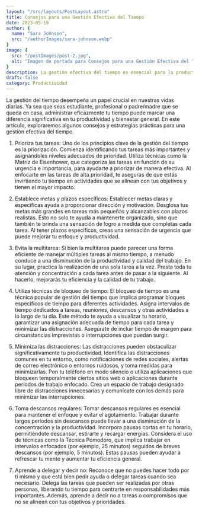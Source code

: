 ```yaml
---
layout: "/src/layouts/PostLayout.astro"
title: Consejos para una Gestión Efectiva del Tiempo
date: 2023-05-19
author: {
  name: "Sara Johnson",
  src: "/authorImages/sara-johnson.webp"
}
image: {
  src: "/postImages/post-2.jpg",
  alt: "Imagen de portada para Consejos para una Gestión Efectiva del Tiempo",
}
description: La gestión efectiva del tiempo es esencial para la productividad y la reducción del estrés. Al implementar ciertas estrategias y técnicas, puedes aprovechar al máximo tu tiempo y lograr tus objetivos de manera eficiente.
draft: false
category: Productividad
---
```


La gestión del tiempo desempeña un papel crucial en nuestras vidas diarias. Ya sea que seas estudiante, profesional o padre/madre que se queda en casa, administrar eficazmente tu tiempo puede marcar una diferencia significativa en tu productividad y bienestar general. En este artículo, exploraremos algunos consejos y estrategias prácticas para una gestión efectiva del tiempo.

1. Prioriza tus tareas:
Uno de los principios clave de la gestión del tiempo es la priorización. Comienza identificando tus tareas más importantes y asignándoles niveles adecuados de prioridad. Utiliza técnicas como la Matriz de Eisenhower, que categoriza las tareas en función de su urgencia e importancia, para ayudarte a priorizar de manera efectiva. Al enfocarte en las tareas de alta prioridad, te aseguras de que estás invirtiendo tu tiempo en actividades que se alinean con tus objetivos y tienen el mayor impacto.

2. Establece metas y plazos específicos:
Establecer metas claras y específicas ayuda a proporcionar dirección y motivación. Desglosa tus metas más grandes en tareas más pequeñas y alcanzables con plazos realistas. Esto no solo te ayuda a mantenerte organizado, sino que también te brinda una sensación de logro a medida que completas cada tarea. Al tener plazos específicos, creas una sensación de urgencia que puede mejorar tu enfoque y productividad.

3. Evita la multitarea:
Si bien la multitarea puede parecer una forma eficiente de manejar múltiples tareas al mismo tiempo, a menudo conduce a una disminución de la productividad y calidad del trabajo. En su lugar, practica la realización de una sola tarea a la vez. Presta toda tu atención y concentración a cada tarea antes de pasar a la siguiente. Al hacerlo, mejorarás tu eficiencia y la calidad de tu trabajo.

4. Utiliza técnicas de bloqueo de tiempo:
El bloqueo de tiempo es una técnica popular de gestión del tiempo que implica programar bloques específicos de tiempo para diferentes actividades. Asigna intervalos de tiempo dedicados a tareas, reuniones, descansos y otras actividades a lo largo de tu día. Este método te ayuda a visualizar tu horario, garantizar una asignación adecuada de tiempo para cada tarea y minimizar las distracciones. Asegúrate de incluir tiempo de margen para circunstancias imprevistas o interrupciones que puedan surgir.

5. Minimiza las distracciones:
Las distracciones pueden obstaculizar significativamente tu productividad. Identifica las distracciones comunes en tu entorno, como notificaciones de redes sociales, alertas de correo electrónico o entornos ruidosos, y toma medidas para minimizarlas. Pon tu teléfono en modo silencio o utiliza aplicaciones que bloqueen temporalmente ciertos sitios web o aplicaciones durante períodos de trabajo enfocado. Crea un espacio de trabajo designado libre de distracciones innecesarias y comunícate con los demás para minimizar las interrupciones.

6. Toma descansos regulares:
Tomar descansos regulares es esencial para mantener el enfoque y evitar el agotamiento. Trabajar durante largos períodos sin descansos puede llevar a una disminución de la concentración y la productividad. Incorpora pausas cortas en tu horario, permitiéndote descansar, estirarte y recargar energías. Considera el uso de técnicas como la Técnica Pomodoro, que implica trabajar en intervalos enfocados (por ejemplo, 25 minutos) seguidos de breves descansos (por ejemplo, 5 minutos). Estas pausas pueden ayudar a refrescar tu mente y aumentar tu eficiencia general.

7. Aprende a delegar y decir no:
Reconoce que no puedes hacer todo por ti mismo y que está bien pedir ayuda o delegar tareas cuando sea necesario. Delega las tareas que pueden ser realizadas por otras personas, liberando tu tiempo para centrarte en responsabilidades más importantes. Además, aprende a decir no a tareas o compromisos que no se alineen con tus objetivos y prioridades.
